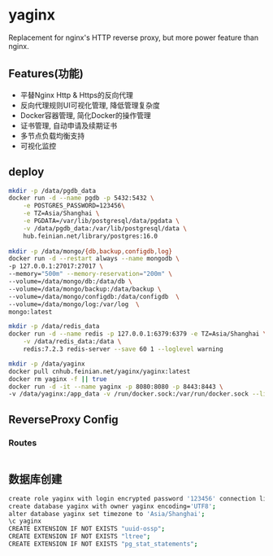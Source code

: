 # yaginx

Replacement for nginx's HTTP reverse proxy, but more power feature than nginx.

## Features(功能)

* 平替Nginx Http & Https的反向代理
* 反向代理规则UI可视化管理, 降低管理复杂度
* Docker容器管理, 简化Docker的操作管理
* 证书管理, 自动申请及续期证书
* 多节点负载均衡支持
* 可视化监控

## deploy

```bash
mkdir -p /data/pgdb_data
docker run -d --name pgdb -p 5432:5432 \
    -e POSTGRES_PASSWORD=123456\
    -e TZ=Asia/Shanghai \
    -e PGDATA=/var/lib/postgresql/data/pgdata \
    -v /data/pgdb_data:/var/lib/postgresql/data \
    hub.feinian.net/library/postgres:16.0
    
mkdir -p /data/mongo/{db,backup,configdb,log}
docker run -d --restart always --name mongodb \
-p 127.0.0.1:27017:27017 \
--memory="500m" --memory-reservation="200m" \
--volume=/data/mongo/db:/data/db \
--volume=/data/mongo/backup:/data/backup \
--volume=/data/mongo/configdb:/data/configdb  \
--volume=/data/mongo/log:/var/log  \
mongo:latest

mkdir -p /data/redis_data
docker run -d --name redis -p 127.0.0.1:6379:6379 -e TZ=Asia/Shanghai \
    -v /data/redis_data:/data \
    redis:7.2.3 redis-server --save 60 1 --loglevel warning 

mkdir -p /data/yaginx
docker pull cnhub.feinian.net/yaginx/yaginx:latest
docker rm yaginx -f || true
docker run -d -it --name yaginx -p 8080:8080 -p 8443:8443 \
-v /data/yaginx:/app_data -v /run/docker.sock:/var/run/docker.sock --link redis:redis hub.feinian.net/yaginx/yaginx:latest
```

## ReverseProxy Config

### Routes

```json

```

## 数据库创建
```bash
create role yaginx with login encrypted password '123456' connection limit -1;
create database yaginx with owner yaginx encoding='UTF8';
alter database yaginx set timezone to 'Asia/Shanghai';
\c yaginx
CREATE EXTENSION IF NOT EXISTS "uuid-ossp";
CREATE EXTENSION IF NOT EXISTS "ltree";
CREATE EXTENSION IF NOT EXISTS "pg_stat_statements"; 
```
